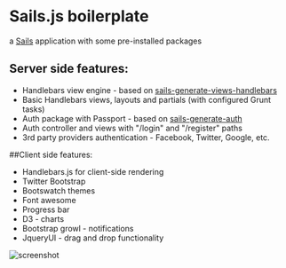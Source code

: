 # Sails.js boilerplate

a [Sails](http://sailsjs.org) application with some pre-installed packages

## Server side features:
- Handlebars view engine - based on [sails-generate-views-handlebars](https://github.com/jmtexier/sails-generate-views-handlebars)
- Basic Handlebars views, layouts and partials (with configured Grunt tasks)
- Auth package with Passport - based on [sails-generate-auth](https://www.npmjs.org/package/sails-generate-auth)
- Auth controller and views with "/login" and "/register" paths
- 3rd party providers authentication - Facebook, Twitter, Google, etc.

##Client side features:
- Handlebars.js for client-side rendering
- Twitter Bootstrap
- Bootswatch themes
- Font awesome
- Progress bar
- D3 - charts
- Bootstrap growl - notifications
- JqueryUI - drag and drop functionality

![screenshot](https://raw.githubusercontent.com/websquared/sails-boilerplate/master/assets/images/readme-screenshot.png)